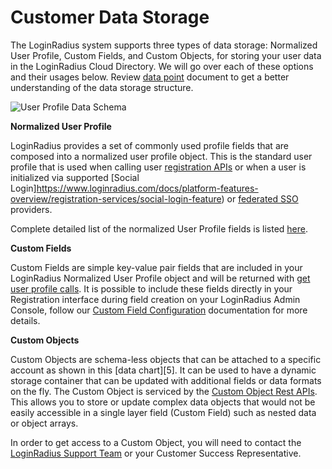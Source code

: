 # Customer Data Storage

The LoginRadius system supports three types of data storage: Normalized User Profile, Custom Fields, and Custom Objects, for storing your user data in the LoginRadius Cloud Directory. We will go over each of these options and their usages below. Review [data point](https://www.loginradius.com/docs/api/v2/data-points-and-response-code/data-points) document to get a better understanding of the data storage structure.

![User Profile Data Schema](https://apidocs.lrcontent.com/images/Final-User-Profile_data_134465a78cf99a74953.92286576.png "User Profile Data")

**Normalized User Profile**

LoginRadius provides a set of commonly used profile fields that are composed into a normalized user profile object. This is the standard user profile that is used when calling user [registration APIs](https://www.loginradius.com/docs/api/v2/user-registration/auth-user-registration-by-email) or when a user is initialized via supported [Social Login]https://www.loginradius.com/docs/platform-features-overview/registration-services/social-login-feature) or [federated SSO](https://www.loginradius.com/docs/api/v2/single-sign-on/overview#federatedsso3) providers.

Complete detailed list of the normalized User Profile fields is listed [here](https://www.loginradius.com/docs/api/v2/getting-started/data-points/data-points/).

**Custom Fields**

Custom Fields are simple key-value pair fields that are included in your LoginRadius Normalized User Profile object and will be returned with [get user profile calls](https://www.loginradius.com/docs/api/v2/user-registration/auth-readall-profiles-by-token). It is possible to include these fields directly in your Registration interface during field creation on your LoginRadius Admin Console, follow our [Custom Field Configuration](https://www.loginradius.com/docs/governance/custom-field-configuration/) documentation for more details.

**Custom Objects**

Custom Objects are schema-less objects that can be attached to a specific account as shown in this [data chart][5]. It can be used to have a dynamic storage container that can be updated with additional fields or data formats on the fly. The Custom Object is serviced by the [Custom Object Rest APIs](https://www.loginradius.com/docs/api/v2/cloud-directory-api/custom-object/overview/). This allows you to store or update complex data objects that would not be easily accessible in a single layer field (Custom Field) such as nested data or object arrays.

In order to get access to a Custom Object, you will need to contact the [LoginRadius Support Team](https://adminconsole.loginradius.com/support/tickets/open-a-new-ticket) or your Customer Success Representative.
